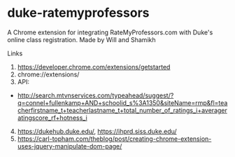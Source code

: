 # duke-ratemyprofessors

A Chrome extension for integrating RateMyProfessors.com with Duke's online class registration.
Made by Will and Shamikh 


Links  
1. https://developer.chrome.com/extensions/getstarted
2. chrome://extensions/
3. API: 
- http://search.mtvnservices.com/typeahead/suggest/?q=connel+fullenkamp+AND+schoolid_s%3A1350&siteName=rmp&fl=teacherfirstname_t+teacherlastname_t+total_number_of_ratings_i+averageratingscore_rf+hotness_i
4. https://dukehub.duke.edu/, https://ihprd.siss.duke.edu/
5. https://carl-topham.com/theblog/post/creating-chrome-extension-uses-jquery-manipulate-dom-page/
